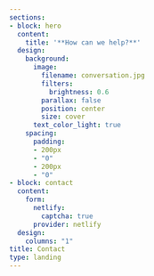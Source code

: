 ```yaml
---
sections:
- block: hero
  content:
    title: '**How can we help?**'
  design:
    background:
      image:
        filename: conversation.jpg
        filters:
          brightness: 0.6
        parallax: false
        position: center
        size: cover
      text_color_light: true
    spacing:
      padding:
      - 200px
      - "0"
      - 200px
      - "0"
- block: contact
  content:
    form:
      netlify:
        captcha: true
      provider: netlify
  design:
    columns: "1"
title: Contact
type: landing
---
```

